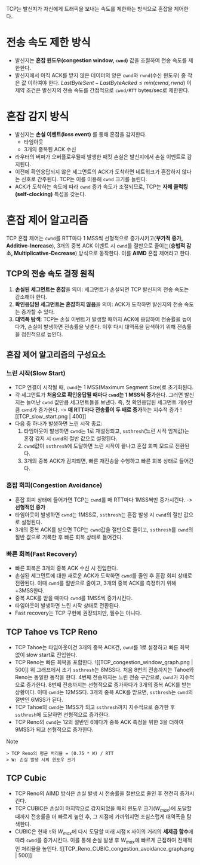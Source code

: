 TCP는 발신지가 자신에게 트래픽을 보내는 속도를 제한하는 방식으로 혼잡을 제어한다.
# 전송 속도 제한 방식
- 발신지는 **혼잡 윈도우(congestion window, `cwnd`)** 값을 조절하여 전송 속도를 제한한다.
- 발신지에서 아직 ACK를 받지 않은 데이터의 양은 `cwnd`와 `rwnd`(수신 윈도우) 중 작은 값 이하여야 한다.
  $LastByteSent - LastByteAcked \leq min(cwnd, rwnd)$
  이 제약 조건은 발신지의 전송 속도를 간접적으로 `cwnd/RTT` bytes/sec로 제한한다.
# 혼잡 감지 방식
- 발신지는 **손실 이벤트(loss event)** 를 통해 혼잡을 감지한다.
	- 타임아웃
	- 3개의 중복된 ACK 수신
- 라우터의 버퍼가 오버플로우될때 발생한 패킷 손실은 발신지에서 손실 이벤트로 감지된다.
- 이전에 확인응답되지 않은 세그먼트의 ACK가 도착하면 네트워크가 혼잡하지 않다는 신호로 간주된다. TCP는 이를 이용해 `cwnd` 크기를 늘린다.
- ACK가 도착하는 속도에 따라 `cwnd` 증가 속도가 조절되므로, TCP는 **자체 클럭킹(self-clocking)** 특성을 갖는다.
# 혼잡 제어 알고리즘
TCP 혼잡 제어는 `cwnd`를 RTT마다 1 MSS씩 선형적으로 증가시키고(**부가적 증가, Additive-Increase**), 3개의 중복 ACK 이벤트 시 `cwnd`를 절반으로 줄이는(**승법적 감소, Multiplicative-Decrease**) 방식으로 동작한다. 이를 **AIMD** 혼잡 제어라고 한다.
## TCP의 전송 속도 결정 원칙
1. **손실된 세그먼트는 혼잡**을 의미: 세그먼트가 손실되면 TCP 발신지의 전송 속도는 감소해야 한다.
2. **확인응답된 세그먼트는 혼잡하지 않음**을 의미: ACK가 도착하면 발신지의 전송 속도는 증가할 수 있다.
3. **대역폭 탐색**: TCP는 손실 이벤트가 발생할 때까지 ACK에 응답하여 전송률을 높이다가, 손실이 발생하면 전송률을 낮춘다. 이후 다시 대역폭을 탐색하기 위해 전송률을 점진적으로 높인다.
## 혼잡 제어 알고리즘의 구성요소
### 느린 시작(Slow Start)
- TCP 연결이 시작될 때, `cwnd`는 1 MSS(Maximum Segment Size)로 초기화된다.
- 각 세그먼트가 **처음으로 확인응답될 때마다 `cwnd`는 1 MSS씩 증가**한다. 그러면 발신지는 늘어난 `cwnd` 값만큼 세그먼트들을 보낸다. 즉, 첫 확인응답된 세그먼트 개수만큼 `cwnd`가 증가한다. -> **매 RTT마다 전송률이 두 배로 증가**하는 지수적 증가
  ![[TCP_slow_start.png | 400]]
- 다음 중 하나가 발생하면 느린 시작 종료:
	1. 타임아웃이 발생하면 `cwnd`는 1로 재설정되고, `ssthresh`(느린 시작 임계값)는 혼잡 감지 시 `cwnd`의 절반 값으로 설정된다.
	2. `cwnd`값이 `ssthresh`에 도달하면 느린 시작이 끝나고 혼잡 회피 모드로 전환된다.
	3. 3개의 중복 ACK가 감지되면, 빠른 재전송을 수행하고 빠른 회복 상태로 들어간다.
### 혼잡 회피(Congestion Avoidance)
- 혼잡 회피 상태에 들어가면 TCP는 `cwnd`를 매 RTT마다 1MSS씩만 증가시킨다. -> **선형적인 증가**
- 타임아웃이 발생하면 `cwnd`는 1MSS로, `ssthresh`는 혼잡 발생 시 `cwnd`의 절반 값으로 설정된다.
- 3개의 중복 ACK를 받으면 TCP는 `cwnd`값을 절반으로 줄이고, `ssthresh`를 `cwnd`의 절반 값으로 기록한 후 빠른 회복 상태로 들어간다.
### 빠른 회복(Fast Recovery)
- 빠른 회복은 3개의 중복 ACK 수신 시 진입한다.
- 손실된 세그먼트에 대한 새로운 ACK가 도착하면 `cwnd`를 줄인 후 혼잡 회피 상태로 전환된다.
  이때 `cwnd`를 절반으로 줄이고, 3개의 중복 ACK를 측정하기 위해 +3MSS한다.
- 중복 ACK를 받을 때마다 `cwnd`를 1MSS씩 증가시킨다.
- 타임아웃이 발생하면 느린 시작 상태로 전환된다.
- Fast recovery는 TCP 구현에 권장되지만, 필수는 아니다.
## TCP Tahoe vs TCP Reno
- TCP Tahoe는 타임아웃이건 3개의 중복 ACK건, `cwnd`를 1로 설정하고 빠른 회복 없이 slow start로 진입한다.
- TCP Reno는 빠른 회복을 포함한다.
![[TCP_congestion_window_graph.png | 500]]
위 그래프에서 초기 `ssthresh`는 8MSS다.
처음 8번의 전송까지는 Tahoe와 Reno는 동일한 동작을 한다.
4번째 전송까지는 느린 전송 구간으로, `cwnd`가 지수적으로 증가한다.
8번째 전송까지는 선형적으로 증가하다가 3개의 중복 ACK를 받는 상황이다.
이때 `cwnd`는 12MSS다.
3개의 중복 ACK를 받으면, `ssthresh`는 `cwnd`의 절반인 6MSS가 된다.
- TCP Tahoe의 `cwnd`는 1MSS가 되고 `ssthresh`까지 지수적으로 증가한 후 `ssthresh`에 도달하면 선형적으로 증가한다.
- TCP Reno의 `cwnd`는 12의 절반인 6에다가 중복 ACK 측정을 위한 3을 더하여 9MSS가 되고 선형적으로 증가한다.
> [!NOTE]
    > TCP Reno의 평균 처리율 = (0.75 * W) / RTT
    > W: 손실 발생 시의 윈도우 크기
## TCP Cubic
- TCP Reno의 AIMD 방식은 손실 발생 시 전송률을 절반으로 줄인 후 천천히 증가시킨다.
- TCP CUBIC은 손실이 마지막으로 감지되었을 때의 윈도우 크기($W_{max}$)에 도달할 때까지 전송률을 더 빠르게 높인 후, 그 지점에 가까워지면 조심스럽게 대역폭을 탐색한다.
- CUBIC은 현재 `t`와 $W_{max}$에 다시 도달할 미래 시점 `K` 사이의 거리의 **세제곱 함수**에 따라 `cwnd`를 증가시킨다. 이를 통해 손실 발생 후 $W_{max}$에 빠르게 근접하여 전체적인 처리율을 높인다.
  ![[TCP_Reno_CUBIC_congestion_avoidance_graph.png | 500]]
